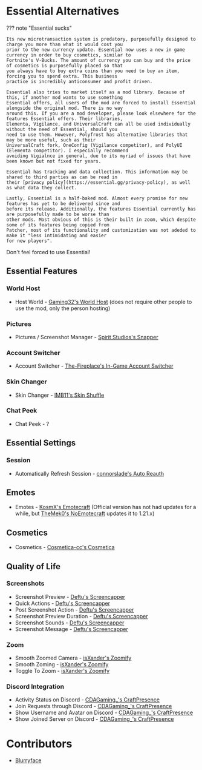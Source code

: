 # Essential Alternatives

??? note "Essential sucks"

    Its new microtransaction system is predatory, purposefully designed to charge you more than what it would cost you
    prior to the new currency update. Essential now uses a new in game currency in order to buy cosmetics, similar to
    Fortnite's V-Bucks. The amount of currency you can buy and the price of cosmetics is purposefully placed so that
    you always have to buy extra coins than you need to buy an item, forcing you to spend extra. This business
    practice is incredibly anticonsumer and profit driven.
    
    Essential also tries to market itself as a mod library. Because of this, if another mod wants to use something
    Essential offers, all users of the mod are forced to install Essential alongside the original mod. There is no way
    around this. If you are a mod developer, please look elsewhere for the features Essential offers. Their libraries,
    Elementa, Vigilance, and UniversalCraft can all be used individually without the need of Essential, should you
    need to use them. However, Polyfrost has alternative libraries that may be more useful, such as their
    UniversalCraft fork, OneConfig (Vigilance competitor), and PolyUI (Elementa competitor). I especially recommend
    avoiding Vigialnce in general, due to its myriad of issues that have been known but not fixed for years.
    
    Essential has tracking and data collection. This information may be shared to third parties as can be read in
    their [privacy policy](https://essential.gg/privacy-policy), as well as what data they collect.
    
    Lastly, Essential is a half-baked mod. Almost every promise for new features has yet to be delivered since and
    before its release. Additionally, the features Essential currently has are purposefully made to be worse than
    other mods. Most obvious of this is their built in zoom, which despite some of its features being copied from
    Patcher, most of its functionality and customization was not adeded to make it "less intimidating and easier
    for new players".

Don't feel forced to use Essential!

## Essential Features

### World Host

* Host World - [Gaming32's World Host](https://modrinth.com/mod/world-host) (does not require other people to use the mod, only the person hosting)

### Pictures

* Pictures / Screenshot Manager - [Spirit Studios's Snapper](https://modrinth.com/mod/snapper)

### Account Switcher

* Account Switcher - [The-Fireplace's In-Game Account Switcher](https://modrinth.com/mod/in-game-account-switcher)

### Skin Changer

* Skin Changer - [IMB11's Skin Shuffle](https://modrinth.com/mod/skinshuffle)

### Chat Peek

* Chat Peek - ?

## Essential Settings

### Session

* Automatically Refresh Session - [connorslade's Auto Reauth](https://modrinth.com/mod/auto-reauth)

## Emotes

* Emotes - [KosmX's Emotecraft](https://modrinth.com/mod/emotecraft) (Official version has not had updates for a while, but [TheMek0's NoEmotecraft](https://modrinth.com/plugin/noemotecraft) updates it to 1.21.x)

## Cosmetics

* Cosmetics - [Cosmetica-cc's Cosmetica](https://modrinth.com/mod/cosmetica)

## Quality of Life

### Screenshots

* Screenshot Preview - [Deftu's Screencapper](https://modrinth.com/mod/screencapper)
* Quick Actions - [Deftu's Screencapper](https://modrinth.com/mod/screencapper)
* Post Screenshot Action - [Deftu's Screencapper](https://modrinth.com/mod/screencapper)
* Screenshot Preview Duration - [Deftu's Screencapper](https://modrinth.com/mod/screencapper)
* Screenshot Sounds - [Deftu's Screencapper](https://modrinth.com/mod/screencapper)
* Screenshot Message - [Deftu's Screencapper](https://modrinth.com/mod/screencapper)

### Zoom

* Smooth Zoomed Camera - [isXander's Zoomify](https://modrinth.com/mod/zoomify)
* Smooth Zoming - [isXander's Zoomify](https://modrinth.com/mod/zoomify)
* Toggle To Zoom - [isXander's Zoomify](https://modrinth.com/mod/zoomify)

### Discord Integration

* Activity Status on Discord - [CDAGaming_'s CraftPresence](https://modrinth.com/mod/craftpresence)
* Join Requests through Discord - [CDAGaming_'s CraftPresence](https://modrinth.com/mod/craftpresence)
* Show Username and Avatar on Discord - [CDAGaming_'s CraftPresence](https://modrinth.com/mod/craftpresence)
* Show Joined Server on Discord - [CDAGaming_'s CraftPresence](https://modrinth.com/mod/craftpresence)

# Contributors

* [Blurryface](https://blurry.gay)

